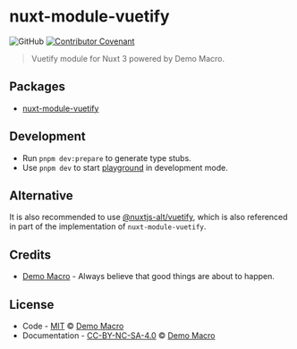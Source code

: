 # nuxt-module-vuetify

![GitHub](https://img.shields.io/github/license/DemoMacro/nuxt-module-vuetify)
[![Contributor Covenant](https://img.shields.io/badge/Contributor%20Covenant-2.1-4baaaa.svg)](https://www.contributor-covenant.org/version/2/1/code_of_conduct/)

> Vuetify module for Nuxt 3 powered by Demo Macro.

## Packages

- [nuxt-module-vuetify](./packages/nuxt-module-vuetify/README.md)

## Development

- Run `pnpm dev:prepare` to generate type stubs.
- Use `pnpm dev` to start [playground](../../playground/) in development mode.

## Alternative

It is also recommended to use [@nuxtjs-alt/vuetify](https://www.npmjs.com/package/@nuxtjs-alt/vuetify), which is also referenced in part of the implementation of `nuxt-module-vuetify`.

## Credits

- [Demo Macro](https://github.com/DemoMacro) - Always believe that good things are about to happen.

## License

- Code - [MIT](LICENSE) &copy; [Demo Macro](https://imst.xyz/)
- Documentation - [CC-BY-NC-SA-4.0](https://creativecommons.org/licenses/by-nc-sa/4.0/) &copy; [Demo Macro](https://imst.xyz/)

